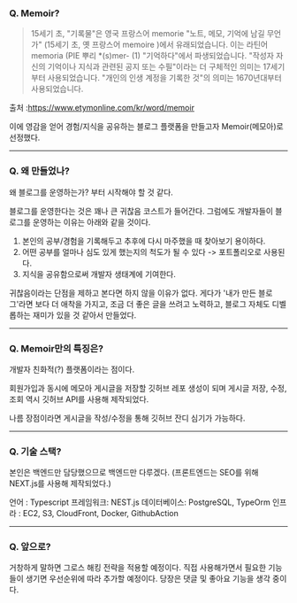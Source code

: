 ### Q. Memoir?



> 15세기 초, "기록물"은 영국 프랑스어 memorie "노트, 메모, 기억에 남길 무언가" (15세기 초, 옛 프랑스어 memoire )에서 유래되었습니다. 이는 라틴어 memoria (PIE 뿌리 *(s)mer- (1) "기억하다"에서 파생되었습니다. "작성자 자신의 기억이나 지식과 관련된 공지 또는 수필"이라는 더 구체적인 의미는 17세기부터 사용되었습니다. "개인의 인생 계정을 기록한 것"의 의미는 1670년대부터 사용되었습니다. <br>

출처 :https://www.etymonline.com/kr/word/memoir

이에 영감을 얻어 경험/지식을 공유하는 블로그 플랫폼을 만들고자 Memoir(메모아)로 선정했다.
</br>

-----------
### Q. 왜 만들었나?

왜 블로그를 운영하는가? 부터 시작해야 할 것 같다.

블로그를 운영한다는 것은 꽤나 큰 귀찮음 코스트가 들어간다. 그럼에도 개발자들이 블로그를 운영하는 이유는 아래와 같을 것이다.

1. 본인의 공부/경험을 기록해두고 추후에 다시 마주했을 때 찾아보기 용이하다.
2. 어떤 공부를 얼마나 심도 있게 했는지의 척도가 될 수 있다 -> 포트폴리오로 사용된다.
3. 지식을 공유함으로써 개발자 생태계에 기여한다.

귀찮음이라는 단점을 제하고 본다면 하지 않을 이유가 없다. 게다가 '내가 만든 블로그'라면 보다 더 애착을 가지고, 조금 더 좋은 글을 쓰려고 노력하고, 블로그 자체도 디벨롭하는 재미가 있을 것 같아서 만들었다.
</br>

-----------
### Q. Memoir만의 특징은?

개발자 친화적(?) 플랫폼이라는 점이다.

회원가입과 동시에 메모아 게시글을 저장할 깃허브 레포 생성이 되며 게시글 저장, 수정, 조회 역시 깃허브 API를 사용해 제작되었다.

나름 장점이라면 게시글을 작성/수정을 통해 깃허브 잔디 심기가 가능하다.
</br>

-----------
###   Q.  기술 스택?
본인은 백엔드만 담당했으므로 백엔드만 다루겠다. (프론트엔드는 SEO를 위해 NEXT.js를 사용해 제작되었다.)

언어 : Typescript
프레임워크: NEST.js
데이터베이스: PostgreSQL, TypeOrm
인프라 : EC2, S3, CloudFront, Docker, GithubAction
</br>

----------
###   Q.  앞으로?

거창하게 말하면 그로스 해킹 전략을 적용할 예정이다.
직접 사용해가면서 필요한 기능들이 생기면 우선순위에 따라 추가할 예정이다.
 당장은 댓글 및 좋아요 기능을 생각 중이다.







